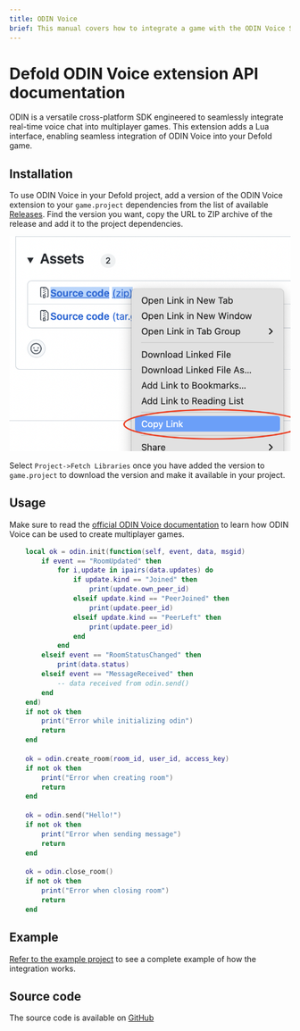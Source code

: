 ```yaml
---
title: ODIN Voice
brief: This manual covers how to integrate a game with the ODIN Voice SDK.
---
```


# Defold ODIN Voice extension API documentation

ODIN is a versatile cross-platform SDK engineered to seamlessly integrate real-time voice chat into multiplayer games. This extension adds a Lua interface, enabling seamless integration of ODIN Voice into your Defold game.


## Installation

To use ODIN Voice in your Defold project, add a version of the ODIN Voice extension to your `game.project` dependencies from the list of available [Releases](https://github.com/defold/extension-odin/releases). Find the version you want, copy the URL to ZIP archive of the release and add it to the project dependencies.

![](add-dependency.png)

Select `Project->Fetch Libraries` once you have added the version to `game.project` to download the version and make it available in your project.


## Usage

Make sure to read the [official ODIN Voice documentation](https://docs.4players.io/) to learn how ODIN Voice can be used to create multiplayer games.


```lua
	local ok = odin.init(function(self, event, data, msgid)
		if event == "RoomUpdated" then
			for i,update in ipairs(data.updates) do
				if update.kind == "Joined" then
					print(update.own_peer_id)
				elseif update.kind == "PeerJoined" then
					print(update.peer_id)
				elseif update.kind == "PeerLeft" then
					print(update.peer_id)
				end
			end
		elseif event == "RoomStatusChanged" then
			print(data.status)
		elseif event == "MessageReceived" then
			-- data received from odin.send()
		end
	end)
	if not ok then
		print("Error while initializing odin")
		return
	end

	ok = odin.create_room(room_id, user_id, access_key)
	if not ok then
		print("Error when creating room")
		return
	end

	ok = odin.send("Hello!")
	if not ok then
		print("Error when sending message")
		return
	end

	ok = odin.close_room()
	if not ok then
		print("Error when closing room")
		return
	end
```


## Example

[Refer to the example project](https://github.com/defold/extension-odin/blob/master/example) to see a complete example of how the integration works.

## Source code

The source code is available on [GitHub](https://github.com/defold/extension-odin)

